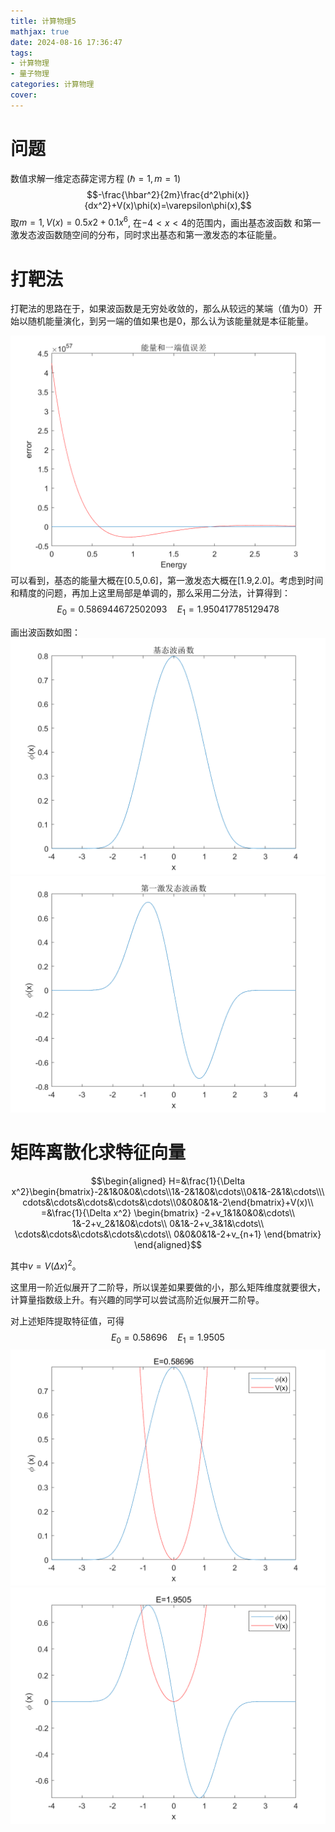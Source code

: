 ```yaml
---
title: 计算物理5
mathjax: true
date: 2024-08-16 17:36:47
tags: 
- 计算物理 
- 量子物理
categories: 计算物理
cover:
---
```

# 问题
数值求解一维定态薛定谔方程 $(\hbar=1,m=1)$
$$-\frac{\hbar^2}{2m}\frac{d^2\phi(x)}{dx^2}+V(x)\phi(x)=\varepsilon\phi(x),$$
取$m=1, V(x)=0.5x2+0.1x^6$,  在$-4<x<4$的范围内，画出基态波函数
和第一激发态波函数随空间的分布，同时求出基态和第一激发态的本征能量。

# 打靶法
打靶法的思路在于，如果波函数是无穷处收敛的，那么从较远的某端（值为0）开始以随机能量演化，到另一端的值如果也是0，那么认为该能量就是本征能量。

![image](/img/计算物理5/energy.png)
可以看到，基态的能量大概在[0.5,0.6]，第一激发态大概在[1.9,2.0]。考虑到时间和精度的问题，再加上这里局部是单调的，那么采用二分法，计算得到：
$$E_0=0.586944672502093\quad E_1=1.950417785129478$$

画出波函数如图：
![image](/img/计算物理5/jitai1.png)
![image](/img/计算物理5/jifatai1.png)

# 矩阵离散化求特征向量

$$\begin{aligned}
H=&\frac{1}{\Delta x^2}\begin{bmatrix}-2&1&0&0&\cdots\\1&-2&1&0&\cdots\\0&1&-2&1&\cdots\\\cdots&\cdots&\cdots&\cdots&\cdots\\0&0&0&1&-2\end{bmatrix}+V(x)\\
=&\frac{1}{\Delta x^2}
\begin{bmatrix}
-2+v_1&1&0&0&\cdots\\
1&-2+v_2&1&0&\cdots\\
0&1&-2+v_3&1&\cdots\\
\cdots&\cdots&\cdots&\cdots&\cdots\\
0&0&0&1&-2+v_{n+1}
\end{bmatrix}
\end{aligned}$$

其中$v=V(\Delta x)^2$。

这里用一阶近似展开了二阶导，所以误差如果要做的小，那么矩阵维度就要很大，计算量指数级上升。有兴趣的同学可以尝试高阶近似展开二阶导。

对上述矩阵提取特征值，可得
$$E_0=0.58696\quad E_1=1.9505$$
![image](/img/计算物理5/jitai.png)
![image](/img/计算物理5/jifatai.png)